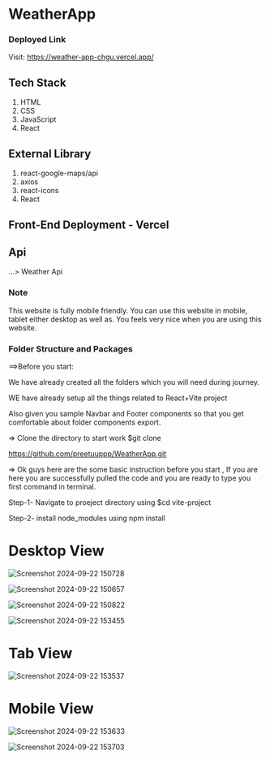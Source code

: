 # WeatherApp

### Deployed Link
Visit: https://weather-app-chgu.vercel.app/

## Tech Stack
1. HTML
2. CSS
3. JavaScript
4. React

## External Library
1. react-google-maps/api
2. axios
3. react-icons 
4. React

## Front-End Deployment - Vercel

## Api 
...>  Weather Api

### Note

This website is fully mobile friendly. You can use this website in mobile, tablet either desktop as well as. You feels very nice when you are using this website.


### Folder Structure and Packages

==>Before you start:

We have already created all the folders which you will need during journey.

WE have already setup all the things related to React+Vite project 

Also given you sample Navbar and Footer components so that you get comfortable about folder components export.

=> Clone the directory to start work $git clone 

https://github.com/preetuuppp/WeatherApp.git

=> Ok guys here are the some basic instruction before you start , If you are here you are successfully pulled the code and you are ready to type you first command in terminal.

Step-1- Navigate to proeject directory using $cd vite-project

Step-2- install node_modules using npm install

# Desktop View

![Screenshot 2024-09-22 150728](https://github.com/user-attachments/assets/70bdcde1-f94b-469f-bb68-b1f9b9fdf46d)

![Screenshot 2024-09-22 150657](https://github.com/user-attachments/assets/1757394e-1a3f-44e0-a846-6e98736f24be)

![Screenshot 2024-09-22 150822](https://github.com/user-attachments/assets/35d64b8e-6183-4880-b837-60da2f5873e1)

![Screenshot 2024-09-22 153455](https://github.com/user-attachments/assets/c75e77e7-c2dc-4ddb-9948-5a5d69af9a75)

# Tab View

![Screenshot 2024-09-22 153537](https://github.com/user-attachments/assets/62976a50-6795-40b0-a300-96317cb01e96)

# Mobile View

![Screenshot 2024-09-22 153633](https://github.com/user-attachments/assets/1ae01abd-fc44-47ec-af54-ea1597a59c20)

![Screenshot 2024-09-22 153703](https://github.com/user-attachments/assets/b7795e2f-55f5-4992-8aaa-800919e751c3)
